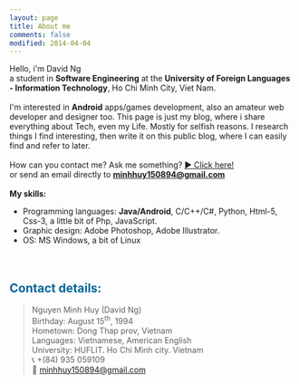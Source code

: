 ```yaml
---
layout: page
title: About me
comments: false
modified: 2014-04-04
---
```


Hello, i'm David Ng<br>
a student in <b>Software Engineering</b> at the <b>University of Foreign Languages - Information Technology</b>, Ho Chi Minh City, Viet Nam. <br><br>
I'm interested in <b>Android</b> apps/games development, also an amateur web developer and designer too. This page is just my blog, where i share everything about Tech, even my Life. Mostly for selfish reasons. I research things I find interesting, then write it on this public blog, where I can easily find and refer to later.<br><br>How can you contact me? Ask me something? <a href="http://minhhuy150894.github.io/Ask-me/">&#9654; Click here!</a><br>or send an email directly to <b>minhhuy150894@gmail.com</b>
<br>
<br>
<b>My skills:</b><br>
- Programming languages: <b>Java/Android</b>, C/C++/C#, Python, Html-5, Css-3, a little bit of Php, JavaScript.
- Graphic design: Adobe Photoshop, Adobe Illustrator.
- OS: MS Windows, a bit of Linux
<br><br><br>

<h2 style="color: #006699">Contact details:</h2>

> Nguyen Minh Huy (David Ng)<br>
> Birthday: August 15<sup>th</sup>, 1994<br>
> Hometown: Dong Thap prov, Vietnam<br>
> Languages: Vietnamese, American English<br>
> University: HUFLIT. Ho Chi Minh city. Vietnam<br>
&#128222; +(84) 935 059109<br>
&#128231; minhhuy150894@gmail.com<br>


